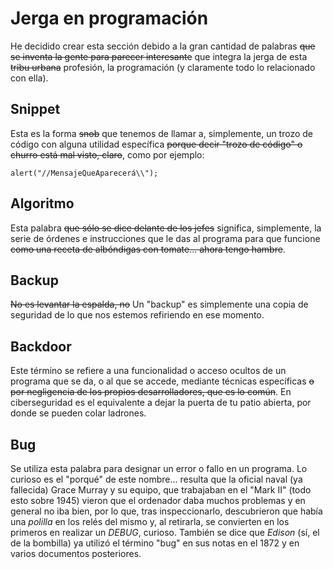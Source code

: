 # Jerga en programación
He decidido crear esta sección debido a la gran cantidad de palabras ~~que se inventa la gente para parecer interesante~~ que integra la jerga de esta ~~tribu urbana~~ profesión, la programación (y claramente todo lo relacionado con ella).
## Snippet
Esta es la forma ~~snob~~ que tenemos de llamar a, simplemente, un trozo de código con alguna utilidad específica ~~porque decir "trozo de código" o churro está mal visto, claro~~, como por ejemplo:
```
alert("//MensajeQueAparecerá\\");
```
## Algoritmo
Esta palabra ~~que sólo se dice delante de los jefes~~ significa, simplemente, la serie de órdenes e instrucciones que le das al programa para que funcione ~~como una receta de albóndigas con tomate... ahora tengo hambre~~.

## Backup
~~No es levantar la espalda, no~~
Un "backup" es simplemente una copia de seguridad de lo que nos estemos refiriendo en ese momento.

## Backdoor
Este término se refiere a una funcionalidad o acceso ocultos de un programa que se da, o al que se accede, mediante técnicas específicas ~~o por negligencia de los propios desarrolladores, que es lo común~~. En ciberseguridad es el equivalente a dejar la puerta de tu patio abierta, por donde se pueden colar ladrones.

## Bug
Se utiliza esta palabra para designar un error o fallo en un programa.
Lo curioso es el "porqué" de este nombre... resulta que la oficial naval (ya fallecida) Grace Murray y su equipo, que trabajaban en el "Mark II" (todo esto sobre 1945) vieron que el ordenador daba muchos problemas y en general no iba bien, por lo que, tras inspeccionarlo, descubrieron que había una *polilla* en los relés del mismo y, al retirarla, se convierten en los primeros en realizar un *DEBUG*, curioso.
También se dice que *Edison* (sí, el de la bombilla) ya utilizó el término "bug" en sus notas en el 1872 y en varios documentos posteriores.